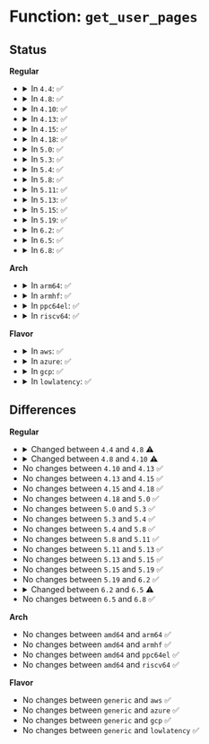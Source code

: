 # Function: <code>get_user_pages</code>

## Status
<b>Regular</b>
<ul>
<li>
<details>
<summary>In <code>4.4</code>: ✅</summary>

```c
long int get_user_pages(struct task_struct *tsk, struct mm_struct *mm, long unsigned int start, long unsigned int nr_pages, int write, int force, struct page **pages, struct vm_area_struct **vmas);
```

**Collision:** Unique Global

**Inline:** No

**Transformation:** False

**Instances:**

```
In mm/gup.c (ffffffff811bb4a0)
Location: mm/gup.c:855
Inline: False
Direct callers:
  - arch/x86/mm/mpx.c:mpx_resolve_fault
  - kernel/events/uprobes.c:uprobe_write_opcode
  - kernel/events/uprobes.c:uprobe_notify_resume
  - mm/memory.c:__access_remote_vm
  - mm/mempolicy.c:do_get_mempolicy
  - security/tomoyo/domain.c:tomoyo_dump_page
```
**Symbols:**

```
ffffffff811bb4a0-ffffffff811bb4f4: get_user_pages (STB_GLOBAL)
```
</details>
</li>
<li>
<details>
<summary>In <code>4.8</code>: ✅</summary>

```c
long int get_user_pages(long unsigned int start, long unsigned int nr_pages, int write, int force, struct page **pages, struct vm_area_struct **vmas);
```

**Collision:** Unique Global

**Inline:** No

**Transformation:** False

**Instances:**

```
In mm/gup.c (ffffffff811d5e00)
Location: mm/gup.c:978
Inline: False
Direct callers:
  - arch/x86/mm/mpx.c:mpx_resolve_fault
  - mm/mempolicy.c:do_get_mempolicy
```
**Symbols:**

```
ffffffff811d5e00-ffffffff811d5e69: get_user_pages (STB_GLOBAL)
```
</details>
</li>
<li>
<details>
<summary>In <code>4.10</code>: ✅</summary>

```c
long int get_user_pages(long unsigned int start, long unsigned int nr_pages, unsigned int gup_flags, struct page **pages, struct vm_area_struct **vmas);
```

**Collision:** Unique Global

**Inline:** No

**Transformation:** False

**Instances:**

```
In mm/gup.c (ffffffff811e5f20)
Location: mm/gup.c:982
Inline: False
Direct callers:
  - arch/x86/mm/mpx.c:mpx_notify_unmap
  - arch/x86/mm/mpx.c:mpx_notify_unmap
  - mm/mempolicy.c:SYSC_get_mempolicy
```
**Symbols:**

```
ffffffff811e5f20-ffffffff811e5f71: get_user_pages (STB_GLOBAL)
```
</details>
</li>
<li>
<details>
<summary>In <code>4.13</code>: ✅</summary>

```c
long int get_user_pages(long unsigned int start, long unsigned int nr_pages, unsigned int gup_flags, struct page **pages, struct vm_area_struct **vmas);
```

**Collision:** Unique Global

**Inline:** No

**Transformation:** False

**Instances:**

```
In mm/gup.c (ffffffff811f0580)
Location: mm/gup.c:1063
Inline: False
Direct callers:
  - arch/x86/mm/mpx.c:mpx_notify_unmap
  - arch/x86/mm/mpx.c:mpx_notify_unmap
  - mm/mempolicy.c:SYSC_get_mempolicy
```
**Symbols:**

```
ffffffff811f0580-ffffffff811f05c4: get_user_pages (STB_GLOBAL)
```
</details>
</li>
<li>
<details>
<summary>In <code>4.15</code>: ✅</summary>

```c
long int get_user_pages(long unsigned int start, long unsigned int nr_pages, unsigned int gup_flags, struct page **pages, struct vm_area_struct **vmas);
```

**Collision:** Unique Global

**Inline:** No

**Transformation:** False

**Instances:**

```
In mm/gup.c (ffffffff812079c0)
Location: mm/gup.c:1088
Inline: False
Direct callers:
  - arch/x86/mm/mpx.c:mpx_notify_unmap
  - arch/x86/mm/mpx.c:mpx_notify_unmap
  - mm/gup.c:get_user_pages_longterm
  - mm/gup.c:get_user_pages_longterm
  - mm/mempolicy.c:SYSC_get_mempolicy
```
**Symbols:**

```
ffffffff812079c0-ffffffff81207a04: get_user_pages (STB_GLOBAL)
```
</details>
</li>
<li>
<details>
<summary>In <code>4.18</code>: ✅</summary>

```c
long int get_user_pages(long unsigned int start, long unsigned int nr_pages, unsigned int gup_flags, struct page **pages, struct vm_area_struct **vmas);
```

**Collision:** Unique Global

**Inline:** No

**Transformation:** False

**Instances:**

```
In mm/gup.c (ffffffff81228570)
Location: mm/gup.c:1094
Inline: False
Direct callers:
  - arch/x86/mm/mpx.c:mpx_notify_unmap
  - arch/x86/mm/mpx.c:mpx_notify_unmap
  - mm/gup.c:get_user_pages_longterm
  - mm/gup.c:get_user_pages_longterm
  - mm/mempolicy.c:kernel_get_mempolicy
  - net/xdp/xdp_umem.c:xdp_umem_create
```
**Symbols:**

```
ffffffff81228570-ffffffff812285b4: get_user_pages (STB_GLOBAL)
```
</details>
</li>
<li>
<details>
<summary>In <code>5.0</code>: ✅</summary>

```c
long int get_user_pages(long unsigned int start, long unsigned int nr_pages, unsigned int gup_flags, struct page **pages, struct vm_area_struct **vmas);
```

**Collision:** Unique Global

**Inline:** No

**Transformation:** False

**Instances:**

```
In mm/gup.c (ffffffff8123bd90)
Location: mm/gup.c:1119
Inline: False
Direct callers:
  - arch/x86/mm/mpx.c:mpx_notify_unmap
  - arch/x86/mm/mpx.c:mpx_notify_unmap
  - mm/gup.c:get_user_pages_longterm
  - mm/gup.c:get_user_pages_longterm
```
**Symbols:**

```
ffffffff8123bd90-ffffffff8123bdd4: get_user_pages (STB_GLOBAL)
```
</details>
</li>
<li>
<details>
<summary>In <code>5.3</code>: ✅</summary>

```c
long int get_user_pages(long unsigned int start, long unsigned int nr_pages, unsigned int gup_flags, struct page **pages, struct vm_area_struct **vmas);
```

**Collision:** Unique Global

**Inline:** No

**Transformation:** False

**Instances:**

```
In mm/gup.c (ffffffff8124dac0)
Location: mm/gup.c:1614
Inline: False
Direct callers:
  - arch/x86/mm/mpx.c:mpx_unmap_tables
  - arch/x86/mm/mpx.c:mpx_unmap_tables
  - fs/io_uring.c:io_sqe_buffer_register
  - net/xdp/xdp_umem.c:xdp_umem_create
```
**Symbols:**

```
ffffffff8124dac0-ffffffff8124daf6: get_user_pages (STB_GLOBAL)
```
</details>
</li>
<li>
<details>
<summary>In <code>5.4</code>: ✅</summary>

```c
long int get_user_pages(long unsigned int start, long unsigned int nr_pages, unsigned int gup_flags, struct page **pages, struct vm_area_struct **vmas);
```

**Collision:** Unique Global

**Inline:** No

**Transformation:** False

**Instances:**

```
In mm/gup.c (ffffffff8125bff0)
Location: mm/gup.c:1617
Inline: False
Direct callers:
  - arch/x86/mm/mpx.c:mpx_unmap_tables
  - arch/x86/mm/mpx.c:mpx_unmap_tables
  - fs/io_uring.c:io_sqe_buffer_register
  - drivers/vfio/vfio_iommu_type1.c:vaddr_get_pfn
  - net/xdp/xdp_umem.c:xdp_umem_create
```
**Symbols:**

```
ffffffff8125bff0-ffffffff8125c026: get_user_pages (STB_GLOBAL)
```
</details>
</li>
<li>
<details>
<summary>In <code>5.8</code>: ✅</summary>

```c
long int get_user_pages(long unsigned int start, long unsigned int nr_pages, unsigned int gup_flags, struct page **pages, struct vm_area_struct **vmas);
```

**Collision:** Unique Global

**Inline:** No

**Transformation:** False

**Instances:**

```
In mm/gup.c (ffffffff8128a4a0)
Location: mm/gup.c:1977
Inline: False
```
**Symbols:**

```
ffffffff8128a4a0-ffffffff8128a4e9: get_user_pages (STB_GLOBAL)
```
</details>
</li>
<li>
<details>
<summary>In <code>5.11</code>: ✅</summary>

```c
long int get_user_pages(long unsigned int start, long unsigned int nr_pages, unsigned int gup_flags, struct page **pages, struct vm_area_struct **vmas);
```

**Collision:** Unique Global

**Inline:** No

**Transformation:** False

**Instances:**

```
In mm/gup.c (ffffffff81294040)
Location: mm/gup.c:1835
Inline: False
Direct callers:
  - arch/x86/kernel/cpu/sgx/ioctl.c:__sgx_encl_add_page
```
**Symbols:**

```
ffffffff81294040-ffffffff812940c6: get_user_pages (STB_GLOBAL)
```
</details>
</li>
<li>
<details>
<summary>In <code>5.13</code>: ✅</summary>

```c
long int get_user_pages(long unsigned int start, long unsigned int nr_pages, unsigned int gup_flags, struct page **pages, struct vm_area_struct **vmas);
```

**Collision:** Unique Global

**Inline:** No

**Transformation:** False

**Instances:**

```
In mm/gup.c (ffffffff81299af0)
Location: mm/gup.c:1901
Inline: False
Direct callers:
  - arch/x86/kernel/cpu/sgx/ioctl.c:__sgx_encl_add_page
```
**Symbols:**

```
ffffffff81299af0-ffffffff81299b56: get_user_pages (STB_GLOBAL)
```
</details>
</li>
<li>
<details>
<summary>In <code>5.15</code>: ✅</summary>

```c
long int get_user_pages(long unsigned int start, long unsigned int nr_pages, unsigned int gup_flags, struct page **pages, struct vm_area_struct **vmas);
```

**Collision:** Unique Global

**Inline:** No

**Transformation:** False

**Instances:**

```
In mm/gup.c (ffffffff812da490)
Location: mm/gup.c:1989
Inline: False
Direct callers:
  - arch/x86/kernel/cpu/sgx/ioctl.c:__sgx_encl_add_page
```
**Symbols:**

```
ffffffff812da490-ffffffff812da4e3: get_user_pages (STB_GLOBAL)
```
</details>
</li>
<li>
<details>
<summary>In <code>5.19</code>: ✅</summary>

```c
long int get_user_pages(long unsigned int start, long unsigned int nr_pages, unsigned int gup_flags, struct page **pages, struct vm_area_struct **vmas);
```

**Collision:** Unique Global

**Inline:** No

**Transformation:** False

**Instances:**

```
In mm/gup.c (ffffffff81339eb0)
Location: mm/gup.c:2178
Inline: False
Direct callers:
  - arch/x86/kernel/cpu/sgx/ioctl.c:__sgx_encl_add_page
```
**Symbols:**

```
ffffffff81339eb0-ffffffff81339f39: get_user_pages (STB_GLOBAL)
```
</details>
</li>
<li>
<details>
<summary>In <code>6.2</code>: ✅</summary>

```c
long int get_user_pages(long unsigned int start, long unsigned int nr_pages, unsigned int gup_flags, struct page **pages, struct vm_area_struct **vmas);
```

**Collision:** Unique Global

**Inline:** No

**Transformation:** False

**Instances:**

```
In mm/gup.c (ffffffff813b1b30)
Location: mm/gup.c:2215
Inline: False
Direct callers:
  - arch/x86/kernel/cpu/sgx/ioctl.c:__sgx_encl_add_page
```
**Symbols:**

```
ffffffff813b1b30-ffffffff813b1bbb: get_user_pages (STB_GLOBAL)
```
</details>
</li>
<li>
<details>
<summary>In <code>6.5</code>: ✅</summary>

```c
long int get_user_pages(long unsigned int start, long unsigned int nr_pages, unsigned int gup_flags, struct page **pages);
```

**Collision:** Unique Global

**Inline:** No

**Transformation:** False

**Instances:**

```
In mm/gup.c (ffffffff813e5ac0)
Location: mm/gup.c:2361
Inline: False
Direct callers:
  - arch/x86/kernel/cpu/sgx/ioctl.c:__sgx_encl_add_page
```
**Symbols:**

```
ffffffff813e5ac0-ffffffff813e5dd7: get_user_pages (STB_GLOBAL)
```
</details>
</li>
<li>
<details>
<summary>In <code>6.8</code>: ✅</summary>

```c
long int get_user_pages(long unsigned int start, long unsigned int nr_pages, unsigned int gup_flags, struct page **pages);
```

**Collision:** Unique Global

**Inline:** No

**Transformation:** False

**Instances:**

```
In mm/gup.c (ffffffff81410560)
Location: mm/gup.c:2379
Inline: False
Direct callers:
  - arch/x86/kernel/cpu/sgx/ioctl.c:__sgx_encl_add_page
```
**Symbols:**

```
ffffffff81410560-ffffffff8141090f: get_user_pages (STB_GLOBAL)
```
</details>
</li>
</ul>
<b>Arch</b>
<ul>
<li>
<details>
<summary>In <code>arm64</code>: ✅</summary>

```c
long int get_user_pages(long unsigned int start, long unsigned int nr_pages, unsigned int gup_flags, struct page **pages, struct vm_area_struct **vmas);
```

**Collision:** Unique Global

**Inline:** No

**Transformation:** False

**Instances:**

```
In mm/gup.c (ffff8000102f33c0)
Location: mm/gup.c:1617
Inline: False
Direct callers:
  - virt/kvm/kvm_main.c:__gfn_to_pfn_memslot
  - fs/io_uring.c:io_sqe_buffer_register
  - net/xdp/xdp_umem.c:xdp_umem_create
```
**Symbols:**

```
ffff8000102f33c0-ffff8000102f3424: get_user_pages (STB_GLOBAL)
```
</details>
</li>
<li>
<details>
<summary>In <code>armhf</code>: ✅</summary>

```c
long int get_user_pages(long unsigned int start, long unsigned int nr_pages, unsigned int gup_flags, struct page **pages, struct vm_area_struct **vmas);
```

**Collision:** Unique Global

**Inline:** No

**Transformation:** False

**Instances:**

```
In mm/gup.c (c0515720)
Location: mm/gup.c:1617
Inline: False
Direct callers:
  - fs/io_uring.c:io_sqe_buffer_register
  - net/xdp/xdp_umem.c:xdp_umem_create
```
**Symbols:**

```
c0515720-c0515778: get_user_pages (STB_GLOBAL)
```
</details>
</li>
<li>
<details>
<summary>In <code>ppc64el</code>: ✅</summary>

```c
long int get_user_pages(long unsigned int start, long unsigned int nr_pages, unsigned int gup_flags, struct page **pages, struct vm_area_struct **vmas);
```

**Collision:** Unique Global

**Inline:** No

**Transformation:** False

**Instances:**

```
In mm/gup.c (c0000000003b9f30)
Location: mm/gup.c:1617
Inline: False
Direct callers:
  - arch/powerpc/mm/book3s64/iommu_api.c:mm_iommu_do_alloc
  - fs/io_uring.c:io_sqe_buffer_register
  - net/xdp/xdp_umem.c:xdp_umem_create
```
**Symbols:**

```
c0000000003b9f30-c0000000003b9f6c: get_user_pages (STB_GLOBAL)
```
</details>
</li>
<li>
<details>
<summary>In <code>riscv64</code>: ✅</summary>

```c
long int get_user_pages(long unsigned int start, long unsigned int nr_pages, unsigned int gup_flags, struct page **pages, struct vm_area_struct **vmas);
```

**Collision:** Unique Global

**Inline:** No

**Transformation:** False

**Instances:**

```
In mm/gup.c (ffffffe000205658)
Location: mm/gup.c:1617
Inline: False
Direct callers:
  - fs/io_uring.c:io_sqe_buffer_register
  - net/xdp/xdp_umem.c:xdp_umem_create
```
**Symbols:**

```
ffffffe000205658-ffffffe0002056aa: get_user_pages (STB_GLOBAL)
```
</details>
</li>
</ul>
<b>Flavor</b>
<ul>
<li>
<details>
<summary>In <code>aws</code>: ✅</summary>

```c
long int get_user_pages(long unsigned int start, long unsigned int nr_pages, unsigned int gup_flags, struct page **pages, struct vm_area_struct **vmas);
```

**Collision:** Unique Global

**Inline:** No

**Transformation:** False

**Instances:**

```
In mm/gup.c (ffffffff81254640)
Location: mm/gup.c:1617
Inline: False
Direct callers:
  - arch/x86/mm/mpx.c:mpx_unmap_tables
  - arch/x86/mm/mpx.c:mpx_unmap_tables
  - fs/io_uring.c:io_sqe_buffer_register
  - net/xdp/xdp_umem.c:xdp_umem_create
```
**Symbols:**

```
ffffffff81254640-ffffffff81254676: get_user_pages (STB_GLOBAL)
```
</details>
</li>
<li>
<details>
<summary>In <code>azure</code>: ✅</summary>

```c
long int get_user_pages(long unsigned int start, long unsigned int nr_pages, unsigned int gup_flags, struct page **pages, struct vm_area_struct **vmas);
```

**Collision:** Unique Global

**Inline:** No

**Transformation:** False

**Instances:**

```
In mm/gup.c (ffffffff81247290)
Location: mm/gup.c:1617
Inline: False
Direct callers:
  - arch/x86/mm/mpx.c:mpx_unmap_tables
  - arch/x86/mm/mpx.c:mpx_unmap_tables
  - fs/io_uring.c:io_sqe_buffer_register
  - drivers/vfio/vfio_iommu_type1.c:vaddr_get_pfn
  - net/xdp/xdp_umem.c:xdp_umem_create
```
**Symbols:**

```
ffffffff81247290-ffffffff812472c6: get_user_pages (STB_GLOBAL)
```
</details>
</li>
<li>
<details>
<summary>In <code>gcp</code>: ✅</summary>

```c
long int get_user_pages(long unsigned int start, long unsigned int nr_pages, unsigned int gup_flags, struct page **pages, struct vm_area_struct **vmas);
```

**Collision:** Unique Global

**Inline:** No

**Transformation:** False

**Instances:**

```
In mm/gup.c (ffffffff812523e0)
Location: mm/gup.c:1617
Inline: False
Direct callers:
  - arch/x86/mm/mpx.c:mpx_unmap_tables
  - arch/x86/mm/mpx.c:mpx_unmap_tables
  - fs/io_uring.c:io_sqe_buffer_register
  - drivers/vfio/vfio_iommu_type1.c:vaddr_get_pfn
  - net/xdp/xdp_umem.c:xdp_umem_create
```
**Symbols:**

```
ffffffff812523e0-ffffffff81252416: get_user_pages (STB_GLOBAL)
```
</details>
</li>
<li>
<details>
<summary>In <code>lowlatency</code>: ✅</summary>

```c
long int get_user_pages(long unsigned int start, long unsigned int nr_pages, unsigned int gup_flags, struct page **pages, struct vm_area_struct **vmas);
```

**Collision:** Unique Global

**Inline:** No

**Transformation:** False

**Instances:**

```
In mm/gup.c (ffffffff81261d90)
Location: mm/gup.c:1617
Inline: False
Direct callers:
  - arch/x86/mm/mpx.c:mpx_unmap_tables
  - arch/x86/mm/mpx.c:mpx_unmap_tables
  - fs/io_uring.c:io_sqe_buffer_register
  - drivers/vfio/vfio_iommu_type1.c:vaddr_get_pfn
  - net/xdp/xdp_umem.c:xdp_umem_create
```
**Symbols:**

```
ffffffff81261d90-ffffffff81261dc6: get_user_pages (STB_GLOBAL)
```
</details>
</li>
</ul>

## Differences
<b>Regular</b>
<ul>
<li>
<details>
<summary>Changed between <code>4.4</code> and <code>4.8</code> ⚠️</summary>
<ul>
<li>
<b>Param removed. </b>
<code>struct task_struct *tsk</code>
</li>
<li>
<b>Param removed. </b>
<code>struct mm_struct *mm</code>
</li>
<li>
<b>Param reordered. </b>
<code>tsk, mm, start, nr_pages, write, force, pages, vmas</code> ➡️ <code>start, nr_pages, write, force, pages, vmas</code>
</li>
</ul>
</details>
</li>
<li>
<details>
<summary>Changed between <code>4.8</code> and <code>4.10</code> ⚠️</summary>
<ul>
<li>
<b>Param added. </b>
<code>unsigned int gup_flags</code>
</li>
<li>
<b>Param removed. </b>
<code>int write</code>
</li>
<li>
<b>Param removed. </b>
<code>int force</code>
</li>
<li>
<b>Param reordered. </b>
<code>start, nr_pages, write, force, pages, vmas</code> ➡️ <code>start, nr_pages, gup_flags, pages, vmas</code>
</li>
</ul>
</details>
</li>
<li>
No changes between <code>4.10</code> and <code>4.13</code> ✅
</li>
<li>
No changes between <code>4.13</code> and <code>4.15</code> ✅
</li>
<li>
No changes between <code>4.15</code> and <code>4.18</code> ✅
</li>
<li>
No changes between <code>4.18</code> and <code>5.0</code> ✅
</li>
<li>
No changes between <code>5.0</code> and <code>5.3</code> ✅
</li>
<li>
No changes between <code>5.3</code> and <code>5.4</code> ✅
</li>
<li>
No changes between <code>5.4</code> and <code>5.8</code> ✅
</li>
<li>
No changes between <code>5.8</code> and <code>5.11</code> ✅
</li>
<li>
No changes between <code>5.11</code> and <code>5.13</code> ✅
</li>
<li>
No changes between <code>5.13</code> and <code>5.15</code> ✅
</li>
<li>
No changes between <code>5.15</code> and <code>5.19</code> ✅
</li>
<li>
No changes between <code>5.19</code> and <code>6.2</code> ✅
</li>
<li>
<details>
<summary>Changed between <code>6.2</code> and <code>6.5</code> ⚠️</summary>
<ul>
<li>
<b>Param removed. </b>
<code>struct vm_area_struct **vmas</code>
</li>
</ul>
</details>
</li>
<li>
No changes between <code>6.5</code> and <code>6.8</code> ✅
</li>
</ul>
<b>Arch</b>
<ul>
<li>
No changes between <code>amd64</code> and <code>arm64</code> ✅
</li>
<li>
No changes between <code>amd64</code> and <code>armhf</code> ✅
</li>
<li>
No changes between <code>amd64</code> and <code>ppc64el</code> ✅
</li>
<li>
No changes between <code>amd64</code> and <code>riscv64</code> ✅
</li>
</ul>
<b>Flavor</b>
<ul>
<li>
No changes between <code>generic</code> and <code>aws</code> ✅
</li>
<li>
No changes between <code>generic</code> and <code>azure</code> ✅
</li>
<li>
No changes between <code>generic</code> and <code>gcp</code> ✅
</li>
<li>
No changes between <code>generic</code> and <code>lowlatency</code> ✅
</li>
</ul>
